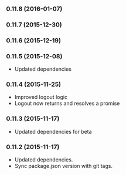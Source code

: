 ### 0.11.8 (2016-01-07)


### 0.11.7 (2015-12-30)


### 0.11.6 (2015-12-19)


### 0.11.5 (2015-12-08)
* Updated dependencies

### 0.11.4 (2015-11-25)
* Improved logout logic
* Logout now returns and resolves a promise

### 0.11.3 (2015-11-17)
* Updated dependencies for beta

### 0.11.2 (2015-11-17)
* Updated dependencies.
* Sync package.json version with git tags.
